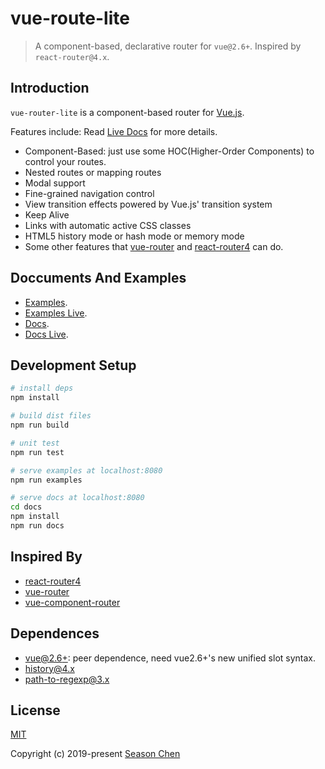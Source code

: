 # vue-route-lite

> A component-based, declarative router for `vue@2.6+`. Inspired by `react-router@4.x`.

## Introduction

`vue-router-lite` is a component-based router for [Vue.js](http://vuejs.org/).  

Features include: Read [Live Docs](https://github.chenchangqin.com/vue-router-lite/docs/) for more details.

- Component-Based: just use some HOC(Higher-Order Components) to control your routes.
- Nested routes or mapping routes
- Modal support
- Fine-grained navigation control
- View transition effects powered by Vue.js' transition system
- Keep Alive
- Links with automatic active CSS classes
- HTML5 history mode or hash mode or memory mode
- Some other features that [vue-router](https://github.com/vuejs/vue-router) and [react-router4](https://reacttraining.com/react-router/) can do.

## Doccuments And Examples

- [Examples](https://github.com/ccqgithub/vue-router-lite/tree/master/examples).
- [Examples Live](https://github.chenchangqin.com/vue-router-lite/examples/).
- [Docs](https://github.com/ccqgithub/vue-router-lite/tree/master/docs).
- [Docs Live](https://github.chenchangqin.com/vue-router-lite/docs/).

## Development Setup

```sh
# install deps
npm install

# build dist files
npm run build

# unit test
npm run test

# serve examples at localhost:8080
npm run examples

# serve docs at localhost:8080
cd docs
npm install
npm run docs
```

## Inspired By

- [react-router4](https://reacttraining.com/react-router/)
- [vue-router](https://github.com/vuejs/vue-router)
- [vue-component-router](https://github.com/blocka/vue-component-router)

## Dependences

- [vue@2.6+](https://vuejs.org/): peer dependence, need vue2.6+'s new unified slot syntax.
- [history@4.x](https://github.com/ReactTraining/history)
- [path-to-regexp@3.x](https://github.com/pillarjs/path-to-regexp)

## License

[MIT](http://opensource.org/licenses/MIT)

Copyright (c) 2019-present [Season Chen](https://github.com/ccqgithub)